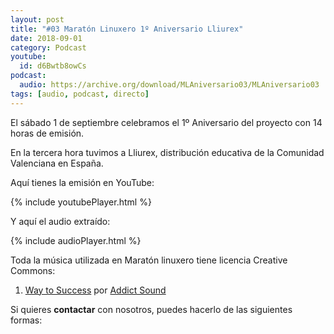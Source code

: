 ```yaml
---
layout: post
title: "#03 Maratón Linuxero 1º Aniversario Lliurex"
date: 2018-09-01
category: Podcast
youtube:
  id: d6Bwtb8owCs
podcast:
  audio: https://archive.org/download/MLAniversario03/MLAniversario03
tags: [audio, podcast, directo]
---
```

El sábado 1 de septiembre celebramos el 1º Aniversario del proyecto con 14 horas de emisión.

En la tercera hora tuvimos a Lliurex, distribución educativa de la Comunidad Valenciana en España.

Aquí tienes la emisión en YouTube:

{% include youtubePlayer.html %}

Y aquí el audio extraído:

{% include audioPlayer.html %}

Toda la música utilizada en Maratón linuxero tiene licencia Creative Commons:  
 
1. [Way to Success](https://www.jamendo.com/track/1334807/way-to-success) por [Addict Sound](https://www.jamendo.com/artist/451073/addict-sound)


Si quieres **contactar** con nosotros, puedes hacerlo de las siguientes formas: